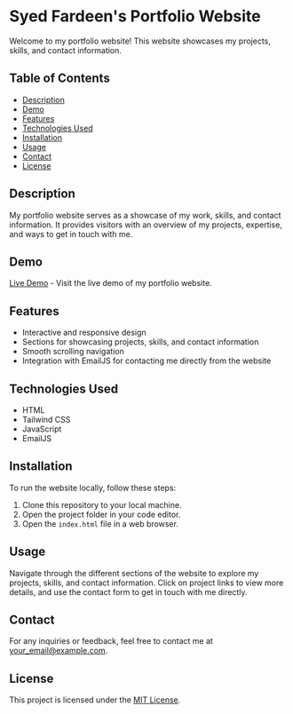 # Syed Fardeen's Portfolio Website

Welcome to my portfolio website! This website showcases my projects, skills, and contact information.

## Table of Contents

- [Description](#description)
- [Demo](#demo)
- [Features](#features)
- [Technologies Used](#technologies-used)
- [Installation](#installation)
- [Usage](#usage)
- [Contact](#contact)
- [License](#license)

## Description

My portfolio website serves as a showcase of my work, skills, and contact information. It provides visitors with an overview of my projects, expertise, and ways to get in touch with me.

## Demo

[Live Demo](https://portfolio-one-ashen-41.vercel.app/) - Visit the live demo of my portfolio website.

## Features

- Interactive and responsive design
- Sections for showcasing projects, skills, and contact information
- Smooth scrolling navigation
- Integration with EmailJS for contacting me directly from the website

## Technologies Used

- HTML
- Tailwind CSS
- JavaScript
- EmailJS

## Installation

To run the website locally, follow these steps:

1. Clone this repository to your local machine.
2. Open the project folder in your code editor.
3. Open the `index.html` file in a web browser.

## Usage

Navigate through the different sections of the website to explore my projects, skills, and contact information. Click on project links to view more details, and use the contact form to get in touch with me directly.

## Contact

For any inquiries or feedback, feel free to contact me at [your_email@example.com](mailto:your_email@example.com).

## License

This project is licensed under the [MIT License](LICENSE).
